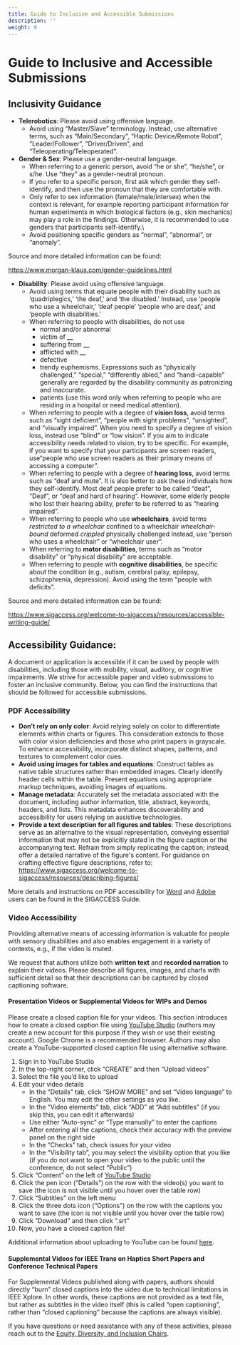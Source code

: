 ```yaml
---
title: Guide to Inclusive and Accessible Submissions
description: ''
weight: 9
---
```

# Guide to Inclusive and Accessible Submissions

## Inclusivity Guidance

* **Telerobotics**: Please avoid using offensive language. 
  * Avoid using “Master/Slave” terminology. Instead, use alternative terms, such as “Main/Secondary”, “Haptic Device/Remote Robot”, “Leader/Follower”, “Driver/Driven”, and “Teleoperating/Teleoperated”.
* **Gender & Sex**: Please use a gender-neutral language. 
  * When referring to a generic person, avoid “he or she”, “he/she”, or s/he. Use “they” as a gender-neutral pronoun. 
  * If you refer to a specific person, first ask which gender they self-identify, and then use the pronoun that they are comfortable with. 
  * Only refer to sex information (female/male/intersex) when the context is relevant, for example reporting participant information for human experiments in which biological factors (e.g.,  skin mechanics) may play a role in the findings. Otherwise, it is recommended to use genders that participants self-identify.\
  * Avoid positioning specific genders as “normal”, “abnormal”, or “anomaly”. 

Source and more detailed information can be found:

<https://www.morgan-klaus.com/gender-guidelines.html>

* **Disability**: Please avoid using offensive language.
  * Avoid using terms that equate people with their disability such as ‘quadriplegics,’ ‘the deaf,’ and ‘the disabled.’ Instead, use ‘people who use a wheelchair,’ ‘deaf people’ ‘people who are deaf,’ and ‘people with disabilities.’
  * When referring to people with disabilities, do not use
    * normal and/or abnormal
    * victim of **__**
    * suffering from **__**
    * afflicted with **__**
    * defective
    * trendy euphemisms. Expressions such as “physically challenged,” “special,” “differently abled,” and “handi-capable” generally are regarded by the disability community as patronizing and inaccurate.
    * patients (use this word only when referring to people who are residing in a hospital or need medical attention).
  * When referring to people with a degree of **vision loss**, avoid terms such as “sight deficient”, “people with sight problems", “unsighted”, and “visually impaired”. When you need to specify a degree of vision loss, instead use “blind” or “low vision”. If you aim to indicate accessibility needs related to vision, try to be specific. For example, if you want to specify that your participants are screen readers, use“people who use screen readers as their primary means of accessing a computer”. 
  * When referring to people with a degree of **hearing loss**, avoid terms such as “deaf and mute”. It is also better to ask these individuals how they self-identify. Most deaf people prefer to be called “deaf”, “Deaf”, or “deaf and hard of hearing”. However, some elderly people who lost their hearing ability, prefer to be referred to as “hearing impaired”. 
  * When referring to people who use **wheelchairs**, avoid terms 
         _restricted to a wheelchair_
         confined to a wheelchair
         _wheelchair-bound_
         deformed
         _crippled_
         physically challenged
    Instead, use ”person who uses a wheelchair” or “wheelchair user”. 
  * When referring to **motor disabilities**, terms such as “motor disability” or “physical disability” are acceptable. 
  * When referring to people with **cognitive disabilities**, be specific about the condition (e.g., autism, cerebral palsy, epilepsy, schizophrenia, depression). Avoid using the term “people with deficits”. 

Source and more detailed information can be found:


<https://www.sigaccess.org/welcome-to-sigaccess/resources/accessible-writing-guide/>

## Accessibility Guidance:

A document or application is accessible if it can be used by people with disabilities, including those with mobility, visual, auditory, or cognitive impairments. We strive for accessible paper and video submissions to foster an inclusive community. Below, you can find the instructions that should be followed for accessible submissions.

### PDF Accessibility

* **Don’t rely on only color**: Avoid relying solely on color to differentiate elements within charts or figures. This consideration extends to those with color vision deficiencies and those who print papers in grayscale. To enhance accessibility, incorporate distinct shapes, patterns, and textures to complement color cues.
* **Avoid using images for tables and equations**: Construct tables as native table structures rather than embedded images. Clearly identify header cells within the table. Present equations using appropriate markup techniques, avoiding images of equations.
* **Manage metadata**: Accurately set the metadata associated with the document, including author information, title, abstract, keywords, headers, and lists. This metadata enhances discoverability and accessibility for users relying on assistive technologies.
* **Provide a text description for all figures and tables**: These descriptions serve as an alternative to the visual representation, conveying essential information that may not be explicitly stated in the figure caption or the accompanying text. Refrain from simply replicating the caption; instead, offer a detailed narrative of the figure's content. For guidance on crafting effective figure descriptions, refer to:\
  <https://www.sigaccess.org/welcome-to-sigaccess/resources/describing-figures/>

More details and instructions on PDF accessibility for [Word](https://www.sigaccess.org/welcome-to-sigaccess/resources/acm-submission-with-ms-word/) and [Adobe](https://www.sigaccess.org/welcome-to-sigaccess/resources/accessible-pdf-author-guide/) users can be found in the SIGACCESS Guide. 

### Video Accessibility

Providing alternative means of accessing information is valuable for people with sensory disabilities and also enables engagement in a variety of contexts, e.g., if the video is muted. 

We request that authors utilize both **written text** and **recorded narration** to explain their videos. Please describe all figures, images, and charts with sufficient detail so that their descriptions can be captured by closed captioning software.

#### Presentation Videos or Supplemental Videos for WIPs and Demos

Please create a closed caption file for your videos. This section introduces how to create a closed caption file using [YouTube Studio](https://studio.youtube.com/channel/UCSLexDpxUfL44AB_341V3lg) (authors may create a new account for this purpose if they wish or use their existing account). Google Chrome is a recommended browser. Authors may also create a YouTube-supported closed caption file using alternative software.

1. Sign in to YouTube Studio
2. In the top-right corner, click “CREATE” and then “Upload videos”
3. Select the file you’d like to upload
4. Edit your video details
   * In the “Details” tab, click “SHOW MORE” and set “Video language” to English. You may edit the other settings as you like.
   * In the “Video elements” tab, click “ADD” at “Add subtitles” (if you skip this, you can edit it afterwards)
   * Use either “Auto-sync” or “Type manually” to enter the captions
   * After entering all the captions, check their accuracy with the preview panel on the right side
   * In the “Checks” tab, check issues for your video
   * In the “Visibility tab”, you may select the visibility option that you like (if you do not want to open your video to the public until the conference, do not select “Public”)
5. Click “Content” on the left of [YouTube Studio](https://studio.youtube.com/channel/UCSLexDpxUfL44AB_341V3lg)
6. Click the pen icon (“Details”) on the row with the video(s) you want to save (the icon is not visible until you hover over the table row)
7. Click “Subtitles” on the left menu
8. Click the three dots icon (“Options”) on the row with the captions you want to save (the icon is not visible until you hover over the table row)
9. Click “Download” and then click “.srt”
10. Now, you have a closed caption file!

Additional information about uploading to YouTube can be found [here](https://support.google.com/youtube/answer/57407#zippy=%2Cdetails%2Cmonetization%2Cad-suitability%2Cvideo-elements).

#### Supplemental Videos for IEEE Trans on Haptics Short Papers and Conference Technical Papers

For Supplemental Videos published along with papers, authors should directly “burn” closed captions into the video due to technical limitations in IEEE Xplore. In other words, these captions are not provided as a text file, but rather as subtitles in the video itself (this is called “open captioning”, rather than “closed captioning” because the captions are always visible).

If you have questions or need assistance with any of these activities, please reach out to the [Equity, Diversity, and Inclusion Chairs](mailto:edi@hapticssymposium.org).
